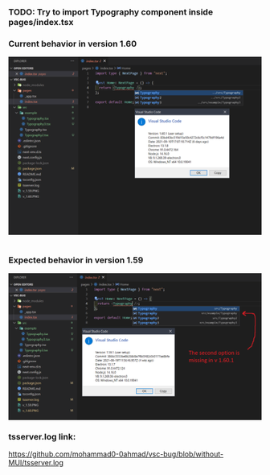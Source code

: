 ### TODO: Try to import Typography component inside pages/index.tsx

### Current behavior in version 1.60

<img align="center" src="https://github.com/mohammad0-0ahmad/vsc-bug/blob/without-MUI/v_1.60.PNG?raw=true"/>
<br/>
<br/>

### Expected behavior in version 1.59

<img align="center" src="https://github.com/mohammad0-0ahmad/vsc-bug/blob/without-MUI/v_1.59.PNG?raw=true"/>

### tsserver.log link:

<https://github.com/mohammad0-0ahmad/vsc-bug/blob/without-MUI/tsserver.log>
